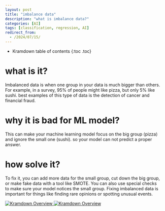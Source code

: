 ```yaml
---
layout: post
title: "imbalance data"
description: "what is imbalance data?"
categories: [AI]
tags: [classification, regression, AI]
redirect_from:
  - /2024/07/15/
---
```

* Kramdown table of contents
{:toc .toc}

# what is it?
Imbalanced data is when one group in your data is much bigger than others. For example, in a survey, 95% of people might like pizza, but only 5% like sushi.
best examples of this type of data is the detection of cancer and financial fraud. 

# why it is bad for ML model?
This can make your machine learning model focus on the big group (pizza) and ignore the small one (sushi). so your model can not predict a proper answer.
# how solve it?
To fix it, you can add more data for the small group, cut down the big group, or make fake data with a tool like SMOTE. You can also use special checks to make sure your model notices the small group. 
Fixing imbalanced data is important for things like finding rare opinions or spotting unusual events.

<a class="post-image" href="/assets/images/posts/imb.png">
<img itemprop="image" data-src="/assets/images/posts/imb.png" src="/assets/javascripts/unveil/loader.gif" alt="Kramdown Overview" />
</a>










<a class="post-image" href="/assets/images/posts/xgb2.png">
<img itemprop="image" data-src="/assets/images/posts/xgb2.png" src="/assets/javascripts/unveil/loader.gif" alt="Kramdown Overview" />
</a>
